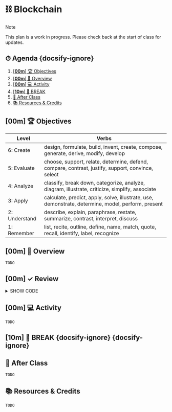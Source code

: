 <!-- Run this slideshow via the following command: -->
<!-- reveal-md README.md -w -->


<!-- .slide: data-background="./../Slides/images/header.svg" data-background-repeat="none" data-background-size="40% 40%" data-background-position="center 10%" class="header" -->
# ⛓ Blockchain

> [!NOTE]
> This plan is a work in progress. Please check back at the start of class for updates.

<!-- > -->

<!-- omit in toc -->
## ⏱ Agenda {docsify-ignore}

1. [[**00m**] 🏆 Objectives](#00m-%f0%9f%8f%86-objectives)
2. [[**00m**] 📖 Overview](#00m-%f0%9f%93%96-overview)
4. [[**00m**] 💻 Activity](#00m-%f0%9f%92%bb-activity)
5. [[**10m**] 🌴 BREAK](#10m-%f0%9f%8c%b4-break)
6. [🌃 After Class](#%f0%9f%8c%83-after-class)
7. [📚 Resources & Credits](#%f0%9f%93%9a-resources--credits)

<!-- > -->

## [**00m**] 🏆 Objectives

|   Level   | Verbs |
| --------- | ----- |
| 6: Create | design, formulate, build, invent, create, compose, generate, derive, modify, develop |
| 5: Evaluate | choose, support, relate, determine, defend, compare, contrast, justify, support, convince, select |
| 4: Analyze | classify, break down, categorize, analyze, diagram, illustrate, criticize, simplify, associate |
| 3: Apply | calculate, predict, apply, solve, illustrate, use, demonstrate, determine, model, perform, present |
| 2: Understand | describe, explain, paraphrase, restate, summarize, contrast, interpret, discuss |
| 1: Remember | list, recite, outline, define, name, match, quote, recall, identify, label, recognize |

<!-- > -->

## [**00m**] 📖 Overview

`TODO`

<!-- > -->

## [**00m**] ✓ Review

<details><summary>SHOW CODE</summary>
<p>

```python
print("hello world!")
```

</p>
</details>

<!-- > -->

## [**00m**] 💻 Activity

`TODO`

<!-- > -->

## [**10m**] 🌴 BREAK {docsify-ignore} {docsify-ignore}

<!-- > -->

## 🌃 After Class

`TODO`

<!-- > -->

## 📚 Resources & Credits

`TODO`
